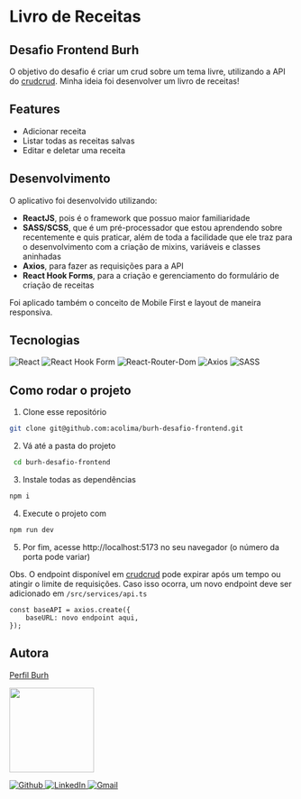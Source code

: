 # Livro de Receitas

## Desafio Frontend Burh

O objetivo do desafio é criar um crud sobre um tema livre, utilizando a API do <a href="https://crudcrud.com/" target="_blank">crudcrud</a>. Minha ideia foi desenvolver um livro de receitas!

## Features

- Adicionar receita
- Listar todas as receitas salvas
- Editar e deletar uma receita

## Desenvolvimento

O aplicativo foi desenvolvido utilizando:

- <strong>ReactJS</strong>, pois é o framework que possuo maior familiaridade
- <strong>SASS/SCSS</strong>, que é um pré-processador que estou aprendendo sobre recentemente e quis praticar, além de toda a facilidade que ele traz para o desenvolvimento com a criação de mixins, variáveis e classes aninhadas
- <strong>Axios</strong>, para fazer as requisições para a API
- <strong>React Hook Forms</strong>, para a criação e gerenciamento do formulário de criação de receitas

Foi aplicado também o conceito de Mobile First e layout de maneira responsiva.

## Tecnologias

<div>
  <img src='https://img.shields.io/badge/React-20232A?style=for-the-badge&logo=react&logoColor=61DAFB' alt="React" />
  
  <img src='https://img.shields.io/badge/React_Hook_Form-20232A?style=for-the-badge&logo=react&logoColor=61DAFB' alt="React Hook Form" />

  <img src='https://img.shields.io/badge/React_Router-CA4245?style=for-the-badge&logo=react-router&logoColor=white' alt="React-Router-Dom"/>

  <img src='https://img.shields.io/badge/axios%20-%2320232a.svg?&style=for-the-badge&color=informational' alt="Axios">

  <img src='https://img.shields.io/badge/Sass-CC6699?style=for-the-badge&logo=sass&logoColor=white' alt="SASS">
</div>

## Como rodar o projeto

1. Clone esse repositório

```bash
git clone git@github.com:acolima/burh-desafio-frontend.git
```

2. Vá até a pasta do projeto

```bash
 cd burh-desafio-frontend
```

3. Instale todas as dependências

```bash
npm i
```

4. Execute o projeto com

```bash
npm run dev
```

5. Por fim, acesse http://localhost:5173 no seu navegador (o número da porta pode variar)

Obs. O endpoint disponível em <a href="https://crudcrud.com/" target="_blank">crudcrud</a> pode expirar após um tempo ou atingir o limite de requisições. Caso isso ocorra, um novo endpoint deve ser adicionado em `/src/services/api.ts`

```
const baseAPI = axios.create({
	baseURL: novo endpoint aqui,
});
```

## Autora

<p>
  <a href='https://www.burh.com.br/carolineoliveira153'>Perfil Burh</a>
</p>

<img src='https://avatars.githubusercontent.com/acolima' width='150px'/>

<p>
  <a href='https://github.com/acolima'>
    <img src='https://img.shields.io/badge/GitHub-100000?style=for-the-badge&logo=github&logoColor=white' alt='Github' />
  </a>
  <a href='https://www.linkedin.com/in/ana-caroline-oliveira-lima-51821122b/'>
    <img src='https://img.shields.io/badge/LinkedIn-0077B5?style=for-the-badge&logo=linkedin&logoColor=white' alt='LinkedIn' />
  </a>
  <a href='mailto:acolima@gmail.com'>
    <img src='https://img.shields.io/badge/Gmail-D14836?style=for-the-badge&logo=gmail&logoColor=white' alt='Gmail' />
  </a>

</p>
